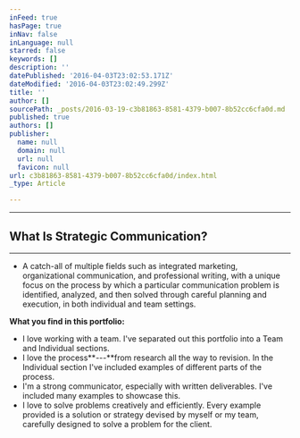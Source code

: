 ```yaml
---
inFeed: true
hasPage: true
inNav: false
inLanguage: null
starred: false
keywords: []
description: ''
datePublished: '2016-04-03T23:02:53.171Z'
dateModified: '2016-04-03T23:02:49.299Z'
title: ''
author: []
sourcePath: _posts/2016-03-19-c3b81863-8581-4379-b007-8b52cc6cfa0d.md
published: true
authors: []
publisher:
  name: null
  domain: null
  url: null
  favicon: null
url: c3b81863-8581-4379-b007-8b52cc6cfa0d/index.html
_type: Article

---
```

****

## What Is Strategic Communication?

****

* A catch-all of multiple fields such as integrated marketing, organizational communication, and professional writing, with a unique focus on the process by which a particular communication problem is identified, analyzed, and then solved through careful planning and execution, in both individual and team settings.

**What you find in this portfolio:**

* I love working with a team. I've separated out this portfolio into a Team and Individual sections.
* I love the process**---**from research all the way to revision. In the Individual section I've included examples of different parts of the process.
* I'm a strong communicator, especially with written deliverables. I've included many examples to showcase this.
* I love to solve problems creatively and efficiently. Every example provided is a solution or strategy devised by myself or my team, carefully designed to solve a problem for the client.